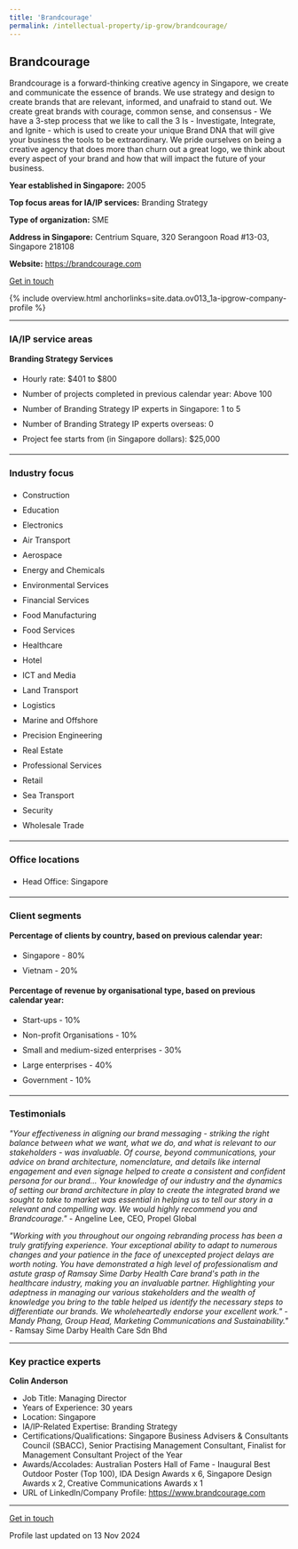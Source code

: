 ```yaml
---
title: 'Brandcourage'
permalink: /intellectual-property/ip-grow/brandcourage/
---
```


## Brandcourage

Brandcourage is a forward-thinking creative agency in Singapore, we create and communicate the essence of brands. We use strategy and design to create brands that are relevant, informed, and unafraid to stand out. We create great brands with courage, common sense, and consensus - We have a 3-step process that we like to call the 3 Is - Investigate, Integrate, and Ignite - which is used to create your unique Brand DNA that will give your business the tools to be extraordinary. We pride ourselves on being a creative agency that does more than churn out a great logo, we think about every aspect of your brand and how that will impact the future of your business.

<b>Year established in Singapore:</b> 2005

<b>Top focus areas for IA/IP services:</b> Branding Strategy

<b>Type of organization:</b> SME

<b>Address in Singapore:</b> Centrium Square, 320 Serangoon Road #13-03, Singapore 218108

<b>Website:</b> <a href='https://brandcourage.com'>https://brandcourage.com</a>

<a class='btn' href='https://form.gov.sg/67d7c9f29c43570a54b642e1' target='_blank' rel='noopener'>Get in touch</a>

{% include overview.html anchorlinks=site.data.ov013_1a-ipgrow-company-profile %}

---
<a name='ip-related-service-areas'></a>
### IA/IP service areas

**Branding Strategy Services**

<ul>
<li style='line-height: 27px; margin: 0px 0px !important'>Hourly rate:  $401 to $800</li>
<li style='line-height: 27px; margin: 0px 0px !important'>Number of projects completed in previous calendar year: Above 100</li>
<li style='line-height: 27px; margin: 0px 0px !important'>Number of Branding Strategy IP experts in Singapore: 1 to 5</li>
<li style='line-height: 27px; margin: 0px 0px !important'>Number of Branding Strategy IP experts overseas: 0</li>
<li style='line-height: 27px; margin: 0px 0px !important'>Project fee starts from (in Singapore dollars):  $25,000</li>
</ul>

---
<a name='industry-focus'></a>
### Industry focus

<ul><li style='line-height: 27px; margin: 0px 0px !important'> Construction</li><li style='line-height: 27px; margin: 0px 0px !important'>Education</li><li style='line-height: 27px; margin: 0px 0px !important'>Electronics</li><li style='line-height: 27px; margin: 0px 0px !important'>Air Transport</li><li style='line-height: 27px; margin: 0px 0px !important'>Aerospace</li><li style='line-height: 27px; margin: 0px 0px !important'>Energy and Chemicals</li><li style='line-height: 27px; margin: 0px 0px !important'>Environmental Services</li><li style='line-height: 27px; margin: 0px 0px !important'>Financial Services</li><li style='line-height: 27px; margin: 0px 0px !important'>Food Manufacturing</li><li style='line-height: 27px; margin: 0px 0px !important'>Food Services</li><li style='line-height: 27px; margin: 0px 0px !important'>Healthcare</li><li style='line-height: 27px; margin: 0px 0px !important'>Hotel</li><li style='line-height: 27px; margin: 0px 0px !important'>ICT and Media</li><li style='line-height: 27px; margin: 0px 0px !important'>Land Transport</li><li style='line-height: 27px; margin: 0px 0px !important'>Logistics</li><li style='line-height: 27px; margin: 0px 0px !important'>Marine and Offshore</li><li style='line-height: 27px; margin: 0px 0px !important'>Precision Engineering</li><li style='line-height: 27px; margin: 0px 0px !important'>Real Estate</li><li style='line-height: 27px; margin: 0px 0px !important'>Professional Services</li><li style='line-height: 27px; margin: 0px 0px !important'>Retail </li><li style='line-height: 27px; margin: 0px 0px !important'>Sea Transport</li><li style='line-height: 27px; margin: 0px 0px !important'>Security </li><li style='line-height: 27px; margin: 0px 0px !important'>Wholesale Trade</li></ul>

---
<a name='office-locations'></a>
### Office locations

<ul><li style='line-height: 27px; margin: 0px 0px !important'> Head Office: Singapore</li></ul>

---
<a name='client-segments'></a>
### Client segments

**Percentage of clients by country, based on previous calendar year:**

<ul><li style='line-height: 27px; margin: 0px 0px !important'> Singapore - 80%</li><li style='line-height: 27px; margin: 0px 0px !important'>Vietnam - 20%</li></ul>

**Percentage of revenue by organisational type, based on previous calendar year:**

<ul><li style='line-height: 27px; margin: 0px 0px !important'> Start-ups - 10%</li><li style='line-height: 27px; margin: 0px 0px !important'>Non-profit Organisations - 10% </li><li style='line-height: 27px; margin: 0px 0px !important'>Small and medium-sized enterprises - 30%</li><li style='line-height: 27px; margin: 0px 0px !important'>Large enterprises - 40%</li><li style='line-height: 27px; margin: 0px 0px !important'>Government - 10%</li></ul>

---
<a name='testimonials'></a>
### Testimonials

*"Your effectiveness in aligning our brand messaging - striking the right balance between what we want, what we do, and what is relevant to our stakeholders - was invaluable. Of course, beyond communications, your advice on brand architecture, nomenclature, and details like internal engagement and even signage helped to create a consistent and confident persona for our brand... Your knowledge of our industry and the dynamics of setting our brand architecture in play to create the integrated brand we sought to take to market was essential in helping us to tell our story in a relevant and compelling way. We would highly recommend you and Brandcourage."* - Angeline Lee, CEO, Propel Global

*"Working with you throughout our ongoing rebranding process has been a truly gratifying experience. Your exceptional ability to adapt to numerous changes and your patience in the face of unexcepted project delays are worth noting. You have demonstrated a high level of professionalism and astute grasp of Ramsay Sime Darby Health Care brand's path in the healthcare industry, making you an invaluable partner. Highlighting your adeptness in managing our various stakeholders and the wealth of knowledge you bring to the table helped us identify the necessary steps to differentiate our brands. We wholeheartedly endorse your excellent work." - Mandy Phang, Group Head, Marketing Communications and Sustainability."* - Ramsay Sime Darby Health Care Sdn Bhd




---
<a name='key-practice-experts'></a>
### Key practice experts

**Colin Anderson**

- Job Title: Managing Director
- Years of Experience: 30 years
- Location: Singapore
- IA/IP-Related Expertise: Branding Strategy
- Certifications/Qualifications: Singapore Business Advisers & Consultants Council (SBACC), Senior Practising Management Consultant, Finalist for Management Consultant Project of the Year
- Awards/Accolades: Australian Posters Hall of Fame - Inaugural Best Outdoor Poster (Top 100), IDA Design Awards x 6, Singapore Design Awards x 2, Creative Communications Awards x 1
- URL of LinkedIn/Company Profile: <a href="https://www.brandcourage.com" target="_blank" rel="noopener">https://www.brandcourage.com</a>


---
<p>
<a class='btn' href='https://form.gov.sg/67d7c9f29c43570a54b642e1' target='_blank' rel='noopener'>Get in touch</a>
</p>
Profile last updated on 13 Nov 2024
